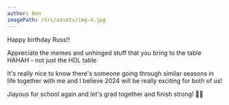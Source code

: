 ```yaml
---
author: Ben
imagePath: /src/assets/img-4.jpg
---
```


Happy birthday Russ!!

Appreciate the memes and unhinged stuff that you bring to the table HAHAH - not just the HDL table

It's really nice to know there's someone going through similar seasons in life together with me and I believe 2024 will be really exciting for both of us!

Jiayous for school again and let's grad together and finish strong! 🎉🎉
